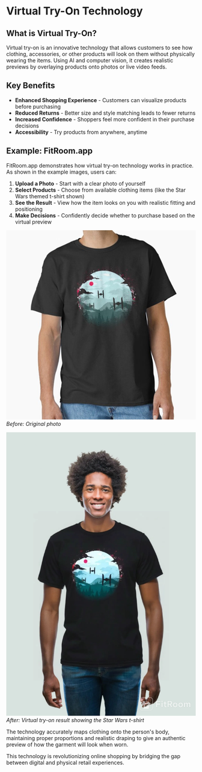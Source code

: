 # Virtual Try-On Technology

## What is Virtual Try-On?

Virtual try-on is an innovative technology that allows customers to see how clothing, accessories, or other products will look on them without physically wearing the items. Using AI and computer vision, it creates realistic previews by overlaying products onto photos or live video feeds.

## Key Benefits

- **Enhanced Shopping Experience** - Customers can visualize products before purchasing
- **Reduced Returns** - Better size and style matching leads to fewer returns
- **Increased Confidence** - Shoppers feel more confident in their purchase decisions
- **Accessibility** - Try products from anywhere, anytime

## Example: FitRoom.app

FitRoom.app demonstrates how virtual try-on technology works in practice. As shown in the example images, users can:

1. **Upload a Photo** - Start with a clear photo of yourself
2. **Select Products** - Choose from available clothing items (like the Star Wars themed t-shirt shown)
3. **See the Result** - View how the item looks on you with realistic fitting and positioning
4. **Make Decisions** - Confidently decide whether to purchase based on the virtual preview

![Virtual Try-On Example](./t-shirts.jpg)
*Before: Original photo*

![Virtual Try-On Result](./FitRoom.jpg)
*After: Virtual try-on result showing the Star Wars t-shirt*

The technology accurately maps clothing onto the person's body, maintaining proper proportions and realistic draping to give an authentic preview of how the garment will look when worn.

This technology is revolutionizing online shopping by bridging the gap between digital and physical retail experiences.